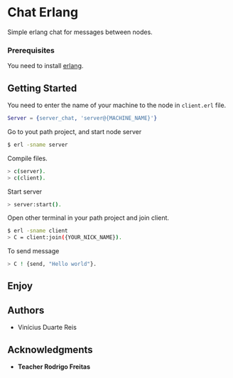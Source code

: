 Chat Erlang
==========

Simple erlang chat for messages between nodes.

### Prerequisites

You need to install [erlang](http://www.erlang.org).

## Getting Started

You need to enter the name of your machine to the node in `client.erl` file.

```erlang
Server = {server_chat, 'server@{MACHINE_NAME}'}
```

Go to yout path project, and start node server

```bash
$ erl -sname server
```

Compile files.

```bash
> c(server).
> c(client).
```

Start server
```bash
> server:start().
```

Open other terminal in your path project and join client.

```bash
$ erl -sname client
> C = client:join({YOUR_NICK_NAME}).
```

To send message

```bash
> C ! {send, "Hello world"}.
```

## Enjoy


## Authors

* Vinícius Duarte Reis

## Acknowledgments

* **Teacher Rodrigo Freitas**
